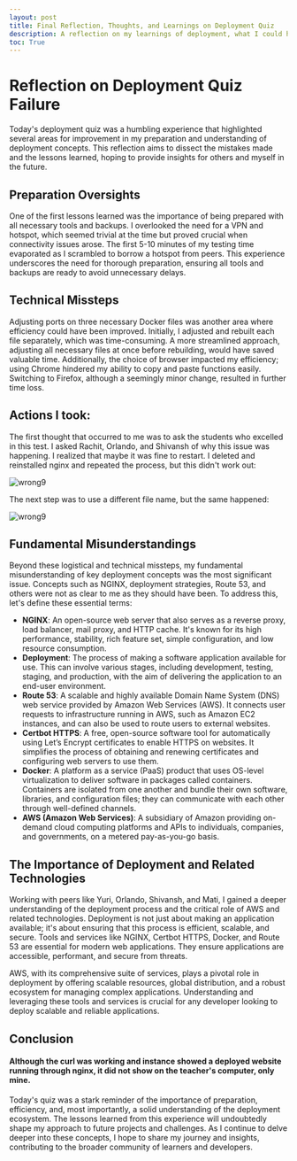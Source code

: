 ```yaml
---
layout: post
title: Final Reflection, Thoughts, and Learnings on Deployment Quiz
description: A reflection on my learnings of deployment, what I could have done, and what I did wrong. 
toc: True
---
```


# Reflection on Deployment Quiz Failure

Today's deployment quiz was a humbling experience that highlighted several areas for improvement in my preparation and understanding of deployment concepts. This reflection aims to dissect the mistakes made and the lessons learned, hoping to provide insights for others and myself in the future.

## Preparation Oversights

One of the first lessons learned was the importance of being prepared with all necessary tools and backups. I overlooked the need for a VPN and hotspot, which seemed trivial at the time but proved crucial when connectivity issues arose. The first 5-10 minutes of my testing time evaporated as I scrambled to borrow a hotspot from peers. This experience underscores the need for thorough preparation, ensuring all tools and backups are ready to avoid unnecessary delays.

## Technical Missteps

Adjusting ports on three necessary Docker files was another area where efficiency could have been improved. Initially, I adjusted and rebuilt each file separately, which was time-consuming. A more streamlined approach, adjusting all necessary files at once before rebuilding, would have saved valuable time. Additionally, the choice of browser impacted my efficiency; using Chrome hindered my ability to copy and paste functions easily. Switching to Firefox, although a seemingly minor change, resulted in further time loss.

## Actions I took:

The first thought that occurred to me was to ask the students who excelled in this test. I asked Rachit, Orlando, and Shivansh of why this issue was happening. I realized that maybe it was fine to restart. I deleted and reinstalled nginx and repeated the process, but this didn't work out:

<img src="{{ site.baseurl }}/images/failure2.png" alt="wrong9">

The next step was to use a different file name, but the same happened: 

<img src="{{ site.baseurl }}/images/failure1.png" alt="wrong9">


## Fundamental Misunderstandings

Beyond these logistical and technical missteps, my fundamental misunderstanding of key deployment concepts was the most significant issue. Concepts such as NGINX, deployment strategies, Route 53, and others were not as clear to me as they should have been. To address this, let's define these essential terms:

- **NGINX**: An open-source web server that also serves as a reverse proxy, load balancer, mail proxy, and HTTP cache. It's known for its high performance, stability, rich feature set, simple configuration, and low resource consumption.
- **Deployment**: The process of making a software application available for use. This can involve various stages, including development, testing, staging, and production, with the aim of delivering the application to an end-user environment.
- **Route 53**: A scalable and highly available Domain Name System (DNS) web service provided by Amazon Web Services (AWS). It connects user requests to infrastructure running in AWS, such as Amazon EC2 instances, and can also be used to route users to external websites.
- **Certbot HTTPS**: A free, open-source software tool for automatically using Let’s Encrypt certificates to enable HTTPS on websites. It simplifies the process of obtaining and renewing certificates and configuring web servers to use them.
- **Docker**: A platform as a service (PaaS) product that uses OS-level virtualization to deliver software in packages called containers. Containers are isolated from one another and bundle their own software, libraries, and configuration files; they can communicate with each other through well-defined channels.
- **AWS (Amazon Web Services)**: A subsidiary of Amazon providing on-demand cloud computing platforms and APIs to individuals, companies, and governments, on a metered pay-as-you-go basis.

## The Importance of Deployment and Related Technologies

Working with peers like Yuri, Orlando, Shivansh, and Mati, I gained a deeper understanding of the deployment process and the critical role of AWS and related technologies. Deployment is not just about making an application available; it's about ensuring that this process is efficient, scalable, and secure. Tools and services like NGINX, Certbot HTTPS, Docker, and Route 53 are essential for modern web applications. They ensure applications are accessible, performant, and secure from threats.

AWS, with its comprehensive suite of services, plays a pivotal role in deployment by offering scalable resources, global distribution, and a robust ecosystem for managing complex applications. Understanding and leveraging these tools and services is crucial for any developer looking to deploy scalable and reliable applications.

## Conclusion

#### Although the curl was working and instance showed a deployed website running through nginx, it did not show on the teacher's computer, only mine. 

Today's quiz was a stark reminder of the importance of preparation, efficiency, and, most importantly, a solid understanding of the deployment ecosystem. The lessons learned from this experience will undoubtedly shape my approach to future projects and challenges. As I continue to delve deeper into these concepts, I hope to share my journey and insights, contributing to the broader community of learners and developers.

